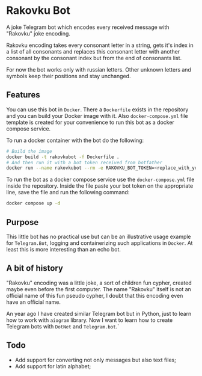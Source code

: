 # Rakovku Bot

A joke Telegram bot which encodes every received message with "Rakovku" joke encoding.

Rakovku encoding takes every consonant letter in a string, gets it's index in a list of all consonants and replaces this consonant letter with another consonant by the consonant index but from the end of consonants list.

For now the bot works only with russian letters. Other unknown letters and symbols keep their positions and stay unchanged.

## Features

You can use this bot in `Docker`.
There a `Dockerfile` exists in the repository and you can build your Docker image with it.
Also `docker-compose.yml` file template is created for your convenience to run this bot as a docker compose service.

To run a docker container with the bot do the following:

```bash
# Build the image
docker build -t rakovkubot -f Dockerfile .
# And then run it with a bot token received from botfather
docker run --name rakovkubot --rm -e RAKOVKU_BOT_TOKEN=<replace_with_your_token> -d rakovkubot
```

To run the bot as a docker compose service use the `docker-compose.yml` file inside the repository.
Inside the file paste your bot token on the appropriate line, save the file and run the following command:

```bash
docker compose up -d
```

## Purpose

This little bot has no practical use but can be an illustrative usage example for `Telegram.Bot`, logging and containerizing such applications in `Docker`.
At least this is more interesting than an echo bot.

## A bit of history

"Rakovku" encoding was a little joke, a sort of children fun cypher, created maybe even before the first computer.
The name "Rakovku" itself is not an official name of this fun pseudo cypher, I doubt that this encoding even have an official name.

An year ago I have created similar Telegram bot but in Python, just to learn how to work with `aiogram` library.
Now I want to learn how to create Telegram bots with `DotNet` and `Telegram.bot`.`

## Todo

* Add support for converting not only messages but also text files;
* Add support for latin alphabet;
